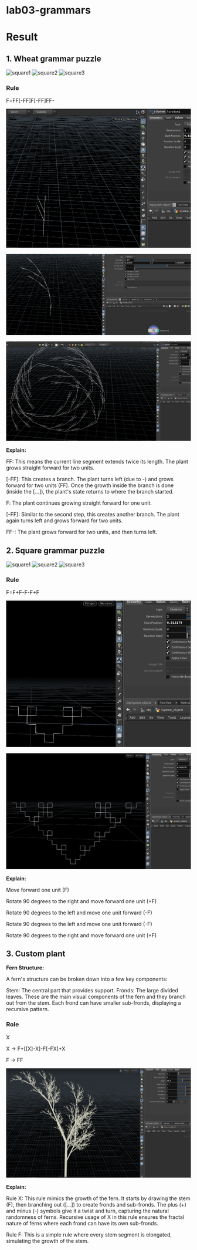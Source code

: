 # lab03-grammars

# Result

## 1. Wheat grammar puzzle

<img width="200" alt="square1" src="https://user-images.githubusercontent.com/1758825/193949661-a3a0e1f7-7d68-4b9e-8384-d9991e1e9fd2.png">
<img width="200" alt="square2" src="https://user-images.githubusercontent.com/1758825/193949853-cf2306b3-3537-4c24-91b5-0a3083bc87c0.png">
<img width="200" alt="square3" src="https://user-images.githubusercontent.com/1758825/193949859-5e432b4b-f18d-48b5-a9e9-8d7dba255955.png">

### Rule
F=FF[-FF]F[-FF]FF-

![](1.png)

![](2.png)

![](3.png)


**Explain:** 

FF: This means the current line segment extends twice its length. The plant grows straight forward for two units.

[-FF]: This creates a branch. The plant turns left (due to -) and grows forward for two units (FF). Once the growth inside the branch is done (inside the [...]), the plant's state returns to where the branch started.

F: The plant continues growing straight forward for one unit.

[-FF]: Similar to the second step, this creates another branch. The plant again turns left and grows forward for two units.

FF-: The plant grows forward for two units, and then turns left.
## 2. Square grammar puzzle

<img width="200" alt="square1" src="https://user-images.githubusercontent.com/1758825/193949895-87cdfb43-da7c-4867-ab1b-107e1ba9d2a7.png">
<img width="200" alt="square2" src="https://user-images.githubusercontent.com/1758825/193949904-a9cdfe0f-319e-4ca8-9935-dd338217a7cf.png">
<img width="200" alt="square3" src="https://user-images.githubusercontent.com/1758825/193949910-928e5993-ce26-4681-80f8-ffeb54be4dcf.png">

### Rule
F=F+F-F-F+F

![](4.png)

![](5.png)


**Explain:**

Move forward one unit (F)

Rotate 90 degrees to the right and move forward one unit (+F)

Rotate 90 degrees to the left and move one unit forward (-F)

Rotate 90 degrees to the left and move one unit forward (-F)

Rotate 90 degrees to the right and move forward one unit (+F)
## 3. Custom plant
**Fern Structure:**

A fern's structure can be broken down into a few key components:

Stem: The central part that provides support.
Fronds: The large divided leaves. These are the main visual components of the fern and they branch out from the stem. Each frond can have smaller sub-fronds, displaying a recursive pattern.

### Role
X

X -> F+[[X]-X]-F[-FX]+X

F -> FF

![](6.png)

**Explain:** 

Rule X: This rule mimics the growth of the fern. It starts by drawing the stem (F), then branching out ([...]) to create fronds and sub-fronds. The plus (+) and minus (-) symbols give it a twist and turn, capturing the natural randomness of ferns. Recursive usage of X in this rule ensures the fractal nature of ferns where each frond can have its own sub-fronds.

Rule F: This is a simple rule where every stem segment is elongated, simulating the growth of the stem.
